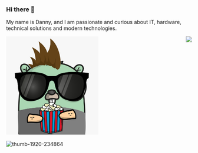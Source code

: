 ### Hi there 👋

My name is Danny, and I am passionate and curious about IT, hardware, technical solutions and modern technologies.

<img align="right" src="https://github-readme-stats.vercel.app/api?username=dnplkv&show_icons=true&icon_color=805AD5&text_color=718096&bg_color=ffffff" />

<p>
	<img src="https://github.com/romanitalian/romanitalian/blob/master/gopher_1.jpeg" width="250"/>
</p>

![thumb-1920-234864](https://user-images.githubusercontent.com/71149420/125164397-af77a880-e19a-11eb-9708-2c9acfa13f97.jpg)
